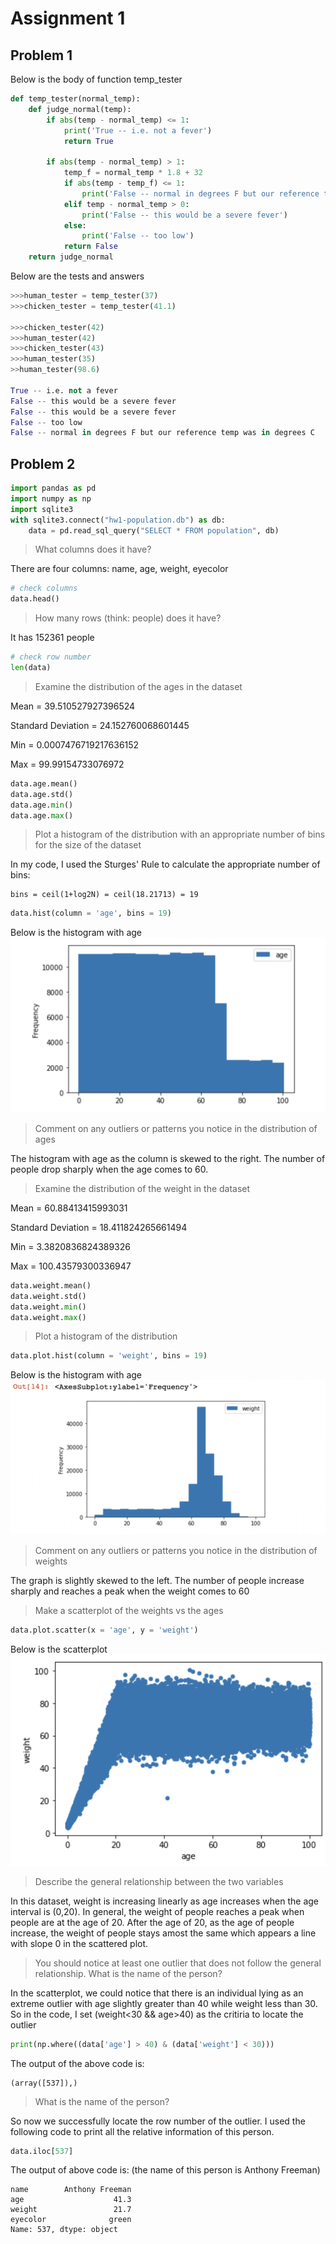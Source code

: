 # Assignment 1
## Problem 1
Below is the body of function temp_tester
```python
def temp_tester(normal_temp):
    def judge_normal(temp):
        if abs(temp - normal_temp) <= 1:
            print('True -- i.e. not a fever')
            return True

        if abs(temp - normal_temp) > 1:
            temp_f = normal_temp * 1.8 + 32
            if abs(temp - temp_f) <= 1:
                print('False -- normal in degrees F but our reference temp was in degrees C')
            elif temp - normal_temp > 0:
                print('False -- this would be a severe fever')
            else:
                print('False -- too low')
            return False
    return judge_normal
```
Below are the tests and answers
```python
>>>human_tester = temp_tester(37)
>>>chicken_tester = temp_tester(41.1)

>>>chicken_tester(42)
>>>human_tester(42)   
>>>chicken_tester(43) 
>>>human_tester(35)   
>>human_tester(98.6) 

True -- i.e. not a fever
False -- this would be a severe fever
False -- this would be a severe fever
False -- too low
False -- normal in degrees F but our reference temp was in degrees C
```
## Problem 2
```python
import pandas as pd
import numpy as np
import sqlite3
with sqlite3.connect("hw1-population.db") as db:
    data = pd.read_sql_query("SELECT * FROM population", db)
```
>What columns does it have? 

There are four columns: name, age, weight, eyecolor
```python
# check columns
data.head()
```
>How many rows (think: people) does it have? 

It has 152361 people
```python
# check row number
len(data)
```
> Examine the distribution of the ages in the dataset

Mean = 39.510527927396524

Standard Deviation = 24.152760068601445

Min = 0.0007476719217636152

Max = 99.99154733076972

```python
data.age.mean()
data.age.std()
data.age.min()
data.age.max()
```

>Plot a histogram of the distribution with an appropriate number of bins for the size of the dataset

In my code, I used the Sturges' Rule to calculate the appropriate number of bins:

    bins = ceil(1+log2N) = ceil(18.21713) = 19 


```python
data.hist(column = 'age', bins = 19)
```
Below is the histogram with age 
![](agehist.png)
>Comment on any outliers or patterns you notice in the distribution of ages

The histogram with age as the column is skewed to the right. The number of people drop sharply when the age comes to 60.

> Examine the distribution of the weight in the dataset

Mean = 60.88413415993031

Standard Deviation = 18.411824265661494

Min = 3.3820836824389326

Max = 100.43579300336947

```python
data.weight.mean()
data.weight.std()
data.weight.min()
data.weight.max()
```
>Plot a histogram of the distribution 
```python
data.plot.hist(column = 'weight', bins = 19)
```
Below is the histogram with age 
![](weighthist.png)
>Comment on any outliers or patterns you notice in the distribution of weights

The graph is slightly skewed to the left. The number of people increase sharply and reaches a peak when the weight comes to 60 

>Make a scatterplot of the weights vs the ages
```python
data.plot.scatter(x = 'age', y = 'weight')
```
Below is the scatterplot
![](scatterplot.png)
>Describe the general relationship between the two variables

In this dataset, weight is increasing linearly as age increases when the age interval is (0,20). In general, the weight of people reaches a peak when people are at the age of 20. After the age of 20, as the age of people increase, the weight of people stays amost the same which appears a line with slope 0 in the scattered plot.

>You should notice at least one outlier that does not follow the general relationship. What is the name of the person?

In the scatterplot, we could notice that there is an individual lying as an extreme outlier with age slightly greater than 40 while weight less than 30.
So in the code, I set (weight<30 && age>40) as the critiria to locate the outlier
```python
print(np.where((data['age'] > 40) & (data['weight'] < 30)))
```
The output of the above code is:
```
(array([537]),)
```

> What is the name of the person? 

So now we successfully locate the row number of the outlier. I used the following code to print all the relative information of this person.
```python
data.iloc[537]
```
The output of above code is: (the name of this person is Anthony Freeman)
```
name        Anthony Freeman
age                    41.3
weight                 21.7
eyecolor              green
Name: 537, dtype: object
```


